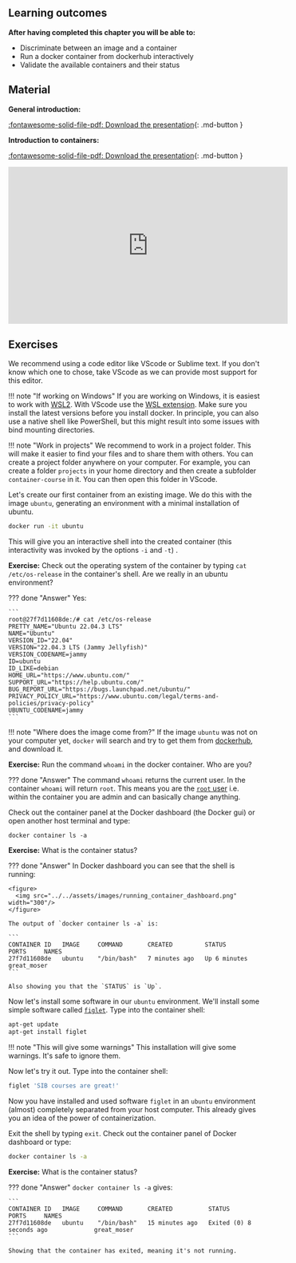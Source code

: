 ## Learning outcomes

**After having completed this chapter you will be able to:**

* Discriminate between an image and a container
* Run a docker container from dockerhub interactively
* Validate the available containers and their status

## Material

**General introduction:**

[:fontawesome-solid-file-pdf: Download the presentation](../assets/pdf/general_introduction.pdf){: .md-button }

**Introduction to containers:**

[:fontawesome-solid-file-pdf: Download the presentation](../assets/pdf/introduction_containers.pdf){: .md-button }

<iframe width="560" height="315" src="https://www.youtube.com/embed/Qfh80DlF1_4" title="YouTube video player" frameborder="0" allow="accelerometer; autoplay; clipboard-write; encrypted-media; gyroscope; picture-in-picture" allowfullscreen></iframe>

## Exercises

We recommend using a code editor like VScode or Sublime text. If you don't know which one to chose, take VScode as we can provide most support for this editor. 

!!! note "If working on Windows"
    If you are working on Windows, it is easiest to work with [WSL2](https://docs.microsoft.com/en-us/windows/wsl/install-win10). With VScode use the [WSL extension](https://marketplace.visualstudio.com/items?itemName=ms-vscode-remote.remote-wsl). Make sure you install the latest versions before you install docker. In principle, you can also use a native shell like PowerShell, but this might result into some issues with bind mounting directories.

!!! note "Work in projects"
    We recommend to work in a project folder. This will make it easier to find your files and to share them with others. You can create a project folder anywhere on your computer. For example, you can create a folder `projects` in your home directory and then create a subfolder `container-course` in it. You can then open this folder in VScode.

Let's create our first container from an existing image. We do this with the image `ubuntu`, generating an environment with a minimal installation of ubuntu.  

```sh
docker run -it ubuntu
```

This will give you an interactive shell into the created container (this interactivity was invoked by the options `-i` and `-t`) .

**Exercise:** Check out the operating system of the container by typing `cat /etc/os-release` in the container's shell. Are we really in an ubuntu environment?

??? done "Answer"
    Yes:

    ```
    root@27f7d11608de:/# cat /etc/os-release
    PRETTY_NAME="Ubuntu 22.04.3 LTS"
    NAME="Ubuntu"
    VERSION_ID="22.04"
    VERSION="22.04.3 LTS (Jammy Jellyfish)"
    VERSION_CODENAME=jammy
    ID=ubuntu
    ID_LIKE=debian
    HOME_URL="https://www.ubuntu.com/"
    SUPPORT_URL="https://help.ubuntu.com/"
    BUG_REPORT_URL="https://bugs.launchpad.net/ubuntu/"
    PRIVACY_POLICY_URL="https://www.ubuntu.com/legal/terms-and-policies/privacy-policy"
    UBUNTU_CODENAME=jammy
    ```

!!! note "Where does the image come from?"
    If the image `ubuntu` was not on your computer yet, `docker` will search and try to get them from [dockerhub](https://hub.docker.com/), and download it.

**Exercise:** Run the command `whoami` in the docker container. Who are you?

??? done "Answer"
    The command `whoami` returns the current user. In the container `whoami` will return `root`. This means you are the [`root` user](https://en.wikipedia.org/wiki/Superuser) i.e. within the container you are admin and can basically change anything.  

Check out the container panel at the Docker dashboard (the Docker gui) or open another host terminal and type:

```
docker container ls -a
```

**Exercise:** What is the container status?

??? done "Answer"
    In Docker dashboard you can see that the shell is running:

    <figure>
      <img src="../../assets/images/running_container_dashboard.png" width="300"/>
    </figure>

    The output of `docker container ls -a` is:

    ```
    CONTAINER ID   IMAGE     COMMAND       CREATED         STATUS         PORTS     NAMES
    27f7d11608de   ubuntu    "/bin/bash"   7 minutes ago   Up 6 minutes             great_moser
    ```

    Also showing you that the `STATUS` is `Up`.

Now let's install some software in our `ubuntu` environment. We'll install some simple software called [`figlet`](http://www.figlet.org/). Type into the container shell:

```sh
apt-get update
apt-get install figlet
```

!!! note "This will give some warnings"
    This installation will give some warnings. It's safe to ignore them.

Now let's try it out. Type into the container shell:

```sh
figlet 'SIB courses are great!'
```

Now you have installed and used software `figlet` in an `ubuntu` environment (almost) completely separated from your host computer. This already gives you an idea of the power of containerization.

Exit the shell by typing `exit`. Check out the container panel of Docker dashboard or type:

```sh
docker container ls -a
```

**Exercise:** What is the container status?

??? done "Answer"
    `docker container ls -a` gives:

    ```
    CONTAINER ID   IMAGE     COMMAND       CREATED          STATUS                     PORTS     NAMES
    27f7d11608de   ubuntu    "/bin/bash"   15 minutes ago   Exited (0) 8 seconds ago             great_moser
    ```

    Showing that the container has exited, meaning it's not running.
